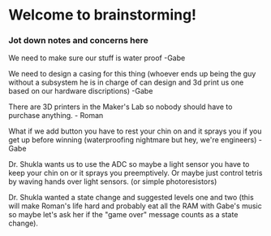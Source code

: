 # Welcome to brainstorming!
### Jot down notes and concerns here

We need to make sure our stuff is water proof
-Gabe

We need to design a casing for this thing (whoever ends up being the guy without a subsystem he is in charge of can design and 3d print us one based on our hardware discriptions)
-Gabe

There are 3D printers in the Maker's Lab so nobody should have to purchase anything. - Roman

What if we add button you have to rest your chin on and it sprays you if you get up before winning (waterproofing nightmare but hey, we're engineers)
-Gabe

Dr. Shukla wants us to use the ADC so maybe a light sensor you have to keep your chin on or it sprays you preemptively. Or maybe just control tetris by waving hands over light sensors. (or simple photoresistors)

Dr. Shukla wanted a state change and suggested levels one and two (this will make Roman's life hard and probably eat all the RAM with Gabe's music so maybe let's ask her if the "game over" message counts as a state change).
